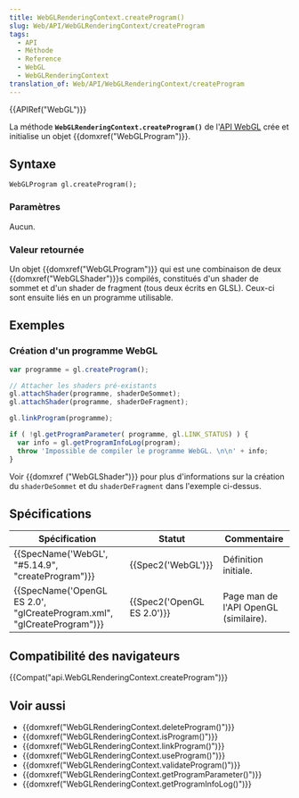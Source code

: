 ```yaml
---
title: WebGLRenderingContext.createProgram()
slug: Web/API/WebGLRenderingContext/createProgram
tags:
  - API
  - Méthode
  - Reference
  - WebGL
  - WebGLRenderingContext
translation_of: Web/API/WebGLRenderingContext/createProgram
---
```

{{APIRef("WebGL")}}

La méthode **`WebGLRenderingContext.createProgram()`** de l'[API WebGL](/fr-FR/docs/Web/API/WebGL_API) crée et initialise un objet {{domxref("WebGLProgram")}}.

## Syntaxe

    WebGLProgram gl.createProgram();

### Paramètres

Aucun.

### Valeur retournée

Un objet {{domxref("WebGLProgram")}} qui est une combinaison de deux {{domxref("WebGLShader")}}s compilés, constitués d'un shader de sommet et d'un shader de fragment (tous deux écrits en GLSL). Ceux-ci sont ensuite liés en un programme utilisable.

## Exemples

### Création d'un programme WebGL

```js
var programme = gl.createProgram();

// Attacher les shaders pré-existants
gl.attachShader(programme, shaderDeSommet);
gl.attachShader(programme, shaderDeFragment);

gl.linkProgram(programme);

if ( !gl.getProgramParameter( programme, gl.LINK_STATUS) ) {
  var info = gl.getProgramInfoLog(program);
  throw 'Impossible de compiler le programme WebGL. \n\n' + info;
}
```

Voir {{domxref ("WebGLShader")}} pour plus d'informations sur la création du `shaderDeSommet` et du `shaderDeFragment` dans l'exemple ci-dessus.

## Spécifications

| Spécification                                                                                    | Statut                               | Commentaire                           |
| ------------------------------------------------------------------------------------------------ | ------------------------------------ | ------------------------------------- |
| {{SpecName('WebGL', "#5.14.9", "createProgram")}}                                 | {{Spec2('WebGL')}}             | Définition initiale.                  |
| {{SpecName('OpenGL ES 2.0', "glCreateProgram.xml", "glCreateProgram")}} | {{Spec2('OpenGL ES 2.0')}} | Page man de l'API OpenGL (similaire). |

## Compatibilité des navigateurs

{{Compat("api.WebGLRenderingContext.createProgram")}}

## Voir aussi

- {{domxref("WebGLRenderingContext.deleteProgram()")}}
- {{domxref("WebGLRenderingContext.isProgram()")}}
- {{domxref("WebGLRenderingContext.linkProgram()")}}
- {{domxref("WebGLRenderingContext.useProgram()")}}
- {{domxref("WebGLRenderingContext.validateProgram()")}}
- {{domxref("WebGLRenderingContext.getProgramParameter()")}}
- {{domxref("WebGLRenderingContext.getProgramInfoLog()")}}
